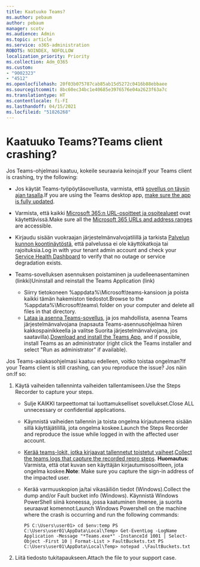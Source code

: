 ```yaml
---
title: Kaatuuko Teams?
ms.author: pebaum
author: pebaum
manager: scotv
ms.audience: Admin
ms.topic: article
ms.service: o365-administration
ROBOTS: NOINDEX, NOFOLLOW
localization_priority: Priority
ms.collection: Adm_O365
ms.custom:
- "9002323"
- "4512"
ms.openlocfilehash: 20f03b075787cab85ab15d5272c0416b88ebbaee
ms.sourcegitcommit: 8bc60ec34bc1e40685e3976576e04a2623f63a7c
ms.translationtype: HT
ms.contentlocale: fi-FI
ms.lasthandoff: 04/15/2021
ms.locfileid: "51826268"
---
```

# <a name="teams-client-crashing"></a><span data-ttu-id="23ed5-102">Kaatuuko Teams?</span><span class="sxs-lookup"><span data-stu-id="23ed5-102">Teams client crashing?</span></span>

<span data-ttu-id="23ed5-103">Jos Teams-ohjelmasi kaatuu, kokeile seuraavia keinoja:</span><span class="sxs-lookup"><span data-stu-id="23ed5-103">If your Teams client is crashing, try the following:</span></span>

- <span data-ttu-id="23ed5-104">Jos käytät Teams-työpöytäsovellusta, varmista, että [sovellus on täysin ajan tasalla](https://support.office.com/article/Update-Microsoft-Teams-535a8e4b-45f0-4f6c-8b3d-91bca7a51db1).</span><span class="sxs-lookup"><span data-stu-id="23ed5-104">If you are using the Teams desktop app, [make sure the app is fully updated](https://support.office.com/article/Update-Microsoft-Teams-535a8e4b-45f0-4f6c-8b3d-91bca7a51db1).</span></span>

- <span data-ttu-id="23ed5-105">Varmista, että kaikki [Microsoft 365:n URL-osoitteet ja osoitealueet](https://docs.microsoft.com/microsoftteams/connectivity-issues) ovat käytettävissä.</span><span class="sxs-lookup"><span data-stu-id="23ed5-105">Make sure all the [Microsoft 365 URLs and address ranges](https://docs.microsoft.com/microsoftteams/connectivity-issues) are accessible.</span></span>

- <span data-ttu-id="23ed5-106">Kirjaudu sisään vuokraajan järjestelmänvalvojatilillä ja tarkista [Palvelun kunnon koontinäytöstä](https://docs.microsoft.com/office365/enterprise/view-service-health), että palvelussa ei ole käyttökatkoja tai rajoituksia.</span><span class="sxs-lookup"><span data-stu-id="23ed5-106">Log in with your tenant admin account and check your [Service Health Dashboard](https://docs.microsoft.com/office365/enterprise/view-service-health) to verify that no outage or service degradation exists.</span></span>

- <span data-ttu-id="23ed5-107">Teams-sovelluksen asennuksen poistaminen ja uudelleenasentaminen (linkki)</span><span class="sxs-lookup"><span data-stu-id="23ed5-107">Uninstall and reinstall the Teams Application (link)</span></span>
    - <span data-ttu-id="23ed5-108">Siirry tietokoneen %appdata%\Microsoft\teams\-kansioon ja poista kaikki tämän hakemiston tiedostot.</span><span class="sxs-lookup"><span data-stu-id="23ed5-108">Browse to the %appdata%\Microsoft\teams\ folder on your computer and delete all files in that directory.</span></span>
    - <span data-ttu-id="23ed5-109">[Lataa ja asenna Teams-sovellus](https://www.microsoft.com/microsoft-365/microsoft-teams/group-chat-software#office-DesktopAppDownload-ofoushy), ja jos mahdollista, asenna Teams järjestelmänvalvojana (napsauta Teams-asennusohjelmaa hiiren kakkospainikkeella ja valitse Suorita järjestelmänvalvojana, jos saatavilla).</span><span class="sxs-lookup"><span data-stu-id="23ed5-109">[Download and install the Teams App](https://www.microsoft.com/microsoft-365/microsoft-teams/group-chat-software#office-DesktopAppDownload-ofoushy), and if possible, install Teams as an administrator (right click the Teams installer and select "Run as administrator" if available).</span></span>

<span data-ttu-id="23ed5-110">Jos Teams-asiakasohjelmasi kaatuu edelleen, voitko toistaa ongelman?</span><span class="sxs-lookup"><span data-stu-id="23ed5-110">If your Teams client is still crashing, can you reproduce the issue?</span></span> <span data-ttu-id="23ed5-111">Jos näin on:</span><span class="sxs-lookup"><span data-stu-id="23ed5-111">If so:</span></span>

1. <span data-ttu-id="23ed5-112">Käytä vaiheiden tallenninta vaiheiden tallentamiseen.</span><span class="sxs-lookup"><span data-stu-id="23ed5-112">Use the Steps Recorder to capture your steps.</span></span>
    - <span data-ttu-id="23ed5-113">Sulje KAIKKI tarpeettomat tai luottamukselliset sovellukset.</span><span class="sxs-lookup"><span data-stu-id="23ed5-113">Close ALL unnecessary or confidential applications.</span></span>
    - <span data-ttu-id="23ed5-114">Käynnistä vaiheiden tallennin ja toista ongelma kirjautuneena sisään sillä käyttäjätilillä, jota ongelma koskee.</span><span class="sxs-lookup"><span data-stu-id="23ed5-114">Launch the Steps Recorder and reproduce the issue while logged in with the affected user account.</span></span>
    - <span data-ttu-id="23ed5-115">[Kerää teams-lokit, jotka kirjaavat tallennetut toistetut vaiheet](https://docs.microsoft.com/microsoftteams/log-files).</span><span class="sxs-lookup"><span data-stu-id="23ed5-115">[Collect the teams logs that capture the recorded repro steps](https://docs.microsoft.com/microsoftteams/log-files).</span></span> <span data-ttu-id="23ed5-116">**Huomautus**: Varmista, että otat kuvan sen käyttäjän kirjautumisosoitteen, jota ongelma koskee.</span><span class="sxs-lookup"><span data-stu-id="23ed5-116">**Note**: Make sure you capture the sign-in address of the impacted user.</span></span>
    - <span data-ttu-id="23ed5-117">Kerää varmuuskopion ja/tai vikasäiliön tiedot (Windows).</span><span class="sxs-lookup"><span data-stu-id="23ed5-117">Collect the dump and/or Fault bucket info (Windows).</span></span> <span data-ttu-id="23ed5-118">Käynnistä Windows PowerShell siinä koneessa, jossa kaatuminen ilmenee, ja suorita seuraavat komennot:</span><span class="sxs-lookup"><span data-stu-id="23ed5-118">Launch Windows Powershell on the machine where the crash is occurring and run the following commands:</span></span>

        `
        PS C:\Users\user01> cd $env:temp
        PS C:\Users\user01\AppData\Local\Temp> Get-EventLog -LogName Application -Message "*Teams.exe*" -InstanceId 1001 | Select-Object -First 10 | Format-List > FaultBuckets.txt
        PS C:\Users\user01\AppData\Local\Temp> notepad .\FaultBuckets.txt
        `
    
2. <span data-ttu-id="23ed5-119">Liitä tiedosto tukitapaukseen.</span><span class="sxs-lookup"><span data-stu-id="23ed5-119">Attach the file to your support case.</span></span>
